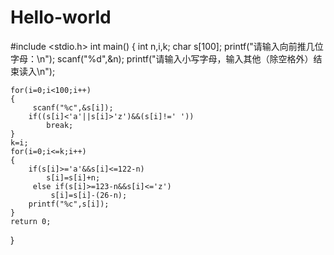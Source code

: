 # Hello-world

#include <stdio.h>
int main()
{
    int n,i,k;
    char s[100];
    printf("请输入向前推几位字母：\n");
    scanf("%d",&n);
    printf("请输入小写字母，输入其他（除空格外）结束读入\n");
    
    for(i=0;i<100;i++)
    {
         scanf("%c",&s[i]);
        if((s[i]<'a'||s[i]>'z')&&(s[i]!=' '))
            break;
    }
    k=i;
    for(i=0;i<=k;i++)
    {
        if(s[i]>='a'&&s[i]<=122-n)
            s[i]=s[i]+n;
         else if(s[i]>=123-n&&s[i]<='z')
             s[i]=s[i]-(26-n);
        printf("%c",s[i]);
    }
    return 0;
}
